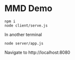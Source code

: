 # MMD Demo

```
npm i
node client/serve.js
```

In another terminal
```
node server/app.js
```

Navigate to http://localhost:8080
